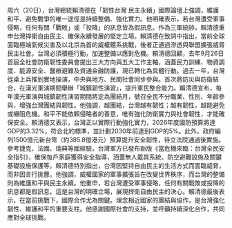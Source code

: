 周六（20日），台灣總統賴清德在「韌性台灣 民主永續」國際論壇上強調，維護和平、避免戰爭的唯一途徑是持續整備、強化實力。他明確表示，若台灣遭受軍事侵略，任何有關「戰敗」或「投降」的訊息皆為假訊息。作為三軍統帥，賴清德重申台灣捍衛自由民主、確保永續發展的堅定立場。賴清德在致詞中指出，當前全球面臨極端氣候災害及以北京為首的威權體系挑戰，後者正通過滲透與聯盟擴張威脅民主社會。台灣必須積極行動，加速整備以應對危機。賴清德回顧，去年9月26日首屆全社會防衛韌性委員會提出三大方向與五大工作主軸，涵蓋民力訓練、物資調度、能源安全、醫療避難及資通金融防護，現已轉化為具體行動。過去一年，台灣從桌上兵推到實地操演，中央與地方、民間社會同步參與。首次將防災與防衛結合，在漢光軍演期間舉辦「城鎮韌性演習」，提升軍民整合能力。賴清德宣布，每年漢光軍演與城鎮韌性演習期間將定為團結月，號召全民不分職業、性別、年齡參與，增強台灣團結與韌性。他強調，越團結，台灣越有韌性；越有韌性，越能避免或嚇阻危機。和平不能依賴侵略者的善意，唯有強化防衛實力與社會韌性，才能確保安全。賴清德又表示，台灣正以實際行動強化實力，2026年度國防預算將達GDP的3.32%，符合北約標準，並計劃2030年前達到GDP的5%。此外，政府編列1500億元新台幣（約385.8億港元）預算提升安全韌性，待立法院通過後實施。參考捷克、法國、瑞典等國經驗，台灣軍方已發布新版《當危機來臨：台灣全民安全指引》，確保每戶家庭獲得安全指導，涵蓋無人載具系統、防空避難設施及關鍵基礎設施保護等。賴清德特別指出，台灣因堅持自由民主的生活方式而面臨威脅，而非因言行挑釁。他強調，威權國家的軍事擴張旨在改變世界秩序，而台灣的整備則為維護和平與民主永續。他重申，若台灣遭受軍事侵略，任何有關戰敗或投降的訊息都是假訊息。這是台灣的明確立場，展現捍衛自由民主的決心。賴清德最後表示，在當前挑戰下，國際合作尤為關鍵。理念相近國家的團結與協作，是台灣強化韌性、維護和平的重要支柱。他感謝國際社會的支持，並呼籲持續深化合作，共同應對全球挑戰。